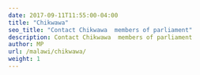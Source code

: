 ```yaml
---
date: 2017-09-11T11:55:00-04:00
title: "Chikwawa"
seo_title: "Contact Chikwawa  members of parliament"
description: Contact Chikwawa  members of parliament
author: MP
url: /malawi/chikwawa/
weight: 1
---
```


